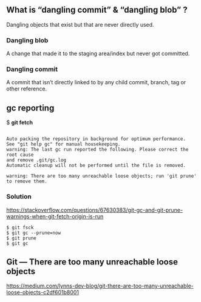 ## What is “dangling commit” & “dangling blob” ?

Dangling objects that exist but that are never directly used.

### Dangling blob

A change that made it to the staging area/index but never got committed.

### Dangling commit

A commit that isn’t directly linked to by any child commit, branch, tag or other reference.

## gc reporting

 $  **git fetch**
 
````

Auto packing the repository in background for optimum performance.
See "git help gc" for manual housekeeping.
warning: The last gc run reported the following. Please correct the root cause
and remove .git/gc.log
Automatic cleanup will not be performed until the file is removed.

warning: There are too many unreachable loose objects; run 'git prune' to remove them.

````

### Solution

https://stackoverflow.com/questions/67630383/git-gc-and-git-prune-warnings-when-git-fetch-origin-is-run

````
$ git fsck
$ git gc --prune=now
$ git prune  
$ git gc

````
## Git — There are too many unreachable loose objects

https://medium.com/lynns-dev-blog/git-there-are-too-many-unreachable-loose-objects-c2df601b8001
